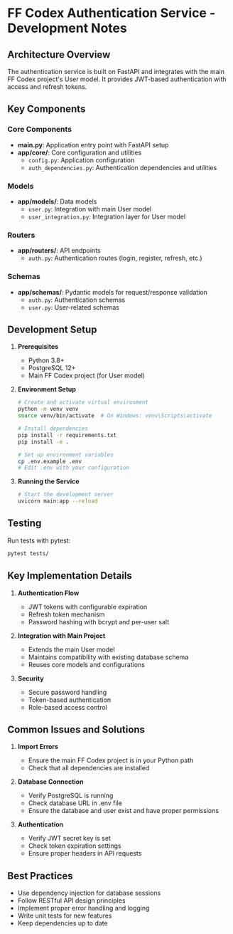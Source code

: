 # FF Codex Authentication Service - Development Notes

## Architecture Overview

The authentication service is built on FastAPI and integrates with the main FF Codex project's User model. It provides JWT-based authentication with access and refresh tokens.

## Key Components

### Core Components
- **main.py**: Application entry point with FastAPI setup
- **app/core/**: Core configuration and utilities
  - `config.py`: Application configuration
  - `auth_dependencies.py`: Authentication dependencies and utilities

### Models
- **app/models/**: Data models
  - `user.py`: Integration with main User model
  - `user_integration.py`: Integration layer for User model

### Routers
- **app/routers/**: API endpoints
  - `auth.py`: Authentication routes (login, register, refresh, etc.)

### Schemas
- **app/schemas/**: Pydantic models for request/response validation
  - `auth.py`: Authentication schemas
  - `user.py`: User-related schemas

## Development Setup

1. **Prerequisites**
   - Python 3.8+
   - PostgreSQL 12+
   - Main FF Codex project (for User model)

2. **Environment Setup**
   ```bash
   # Create and activate virtual environment
   python -m venv venv
   source venv/bin/activate  # On Windows: venv\Scripts\activate
   
   # Install dependencies
   pip install -r requirements.txt
   pip install -e .
   
   # Set up environment variables
   cp .env.example .env
   # Edit .env with your configuration
   ```

3. **Running the Service**
   ```bash
   # Start the development server
   uvicorn main:app --reload
   ```

## Testing

Run tests with pytest:
```bash
pytest tests/
```

## Key Implementation Details

1. **Authentication Flow**
   - JWT tokens with configurable expiration
   - Refresh token mechanism
   - Password hashing with bcrypt and per-user salt

2. **Integration with Main Project**
   - Extends the main User model
   - Maintains compatibility with existing database schema
   - Reuses core models and configurations

3. **Security**
   - Secure password handling
   - Token-based authentication
   - Role-based access control

## Common Issues and Solutions

1. **Import Errors**
   - Ensure the main FF Codex project is in your Python path
   - Check that all dependencies are installed

2. **Database Connection**
   - Verify PostgreSQL is running
   - Check database URL in .env file
   - Ensure the database and user exist and have proper permissions

3. **Authentication**
   - Verify JWT secret key is set
   - Check token expiration settings
   - Ensure proper headers in API requests

## Best Practices

- Use dependency injection for database sessions
- Follow RESTful API design principles
- Implement proper error handling and logging
- Write unit tests for new features
- Keep dependencies up to date
